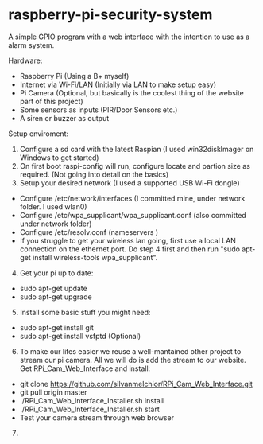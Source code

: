 raspberry-pi-security-system
============================

A simple GPIO program with a web interface with the intention to use as a alarm system.

Hardware:
- Raspberry Pi (Using a B+ myself)
- Internet via Wi-Fi/LAN (Initially via LAN to make setup easy)
- Pi Camera (Optional, but basically is the coolest thing of the website part of this project)
- Some sensors as inputs (PIR/Door Sensors etc.)
- A siren or buzzer as output

Setup enviroment:

1. Configure a sd card with the latest Raspian (I used win32diskImager on Windows to get started)
2. On first boot raspi-config will run, configure locate and partion size as required. (Not going into detail on the basics)
3. Setup your desired network (I used a supported USB Wi-Fi dongle)
  - Configure /etc/network/interfaces (I committed mine, under network folder. I used wlan0)
  - Configure /etc/wpa_supplicant/wpa_supplicant.conf (also committed under network folder)
  - Configure /etc/resolv.conf (nameservers <your-dns>)
  - If you struggle to get your wireless lan going, first use a local LAN connection on the ethernet port. Do step 4 first       and then run "sudo apt-get install wireless-tools wpa_supplicant".
4. Get your pi up to date:
  - sudo apt-get update
  - sudo apt-get upgrade
5. Install some basic stuff you might need:
  - sudo apt-get install git 
  - sudo apt-get install vsfptd (Optional)
6. To make our lifes easier we reuse a well-mantained other project to stream our pi camera. All we will do is add the stream to our website. Get RPi_Cam_Web_Interface and install:
  - git clone https://github.com/silvanmelchior/RPi_Cam_Web_Interface.git
  - git pull origin master
  - ./RPi_Cam_Web_Interface_Installer.sh install
  - ./RPi_Cam_Web_Interface_Installer.sh start
  - Test your camera stream through web browser
7. 
  
  
  

